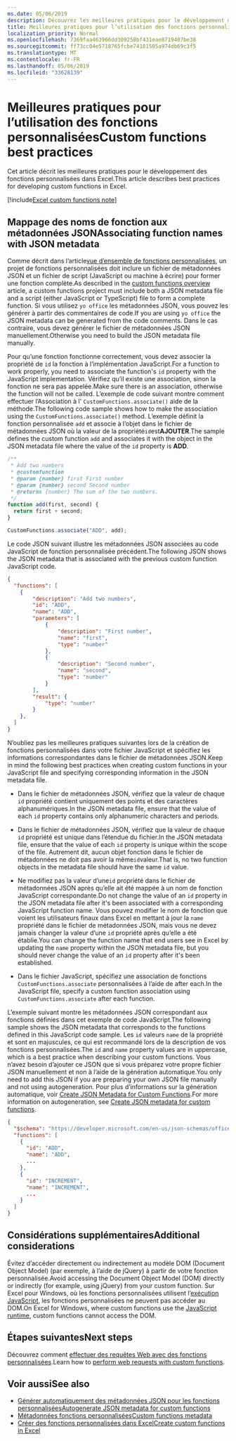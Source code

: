 ```yaml
---
ms.date: 05/06/2019
description: Découvrez les meilleures pratiques pour le développement des fonctions personnalisées dans Excel.
title: Meilleures pratiques pour l’utilisation des fonctions personnalisées
localization_priority: Normal
ms.openlocfilehash: 7369faa463966dd309258bf431eae8719407be38
ms.sourcegitcommit: ff73cc04e5718765fcbe74181505a974db69c3f5
ms.translationtype: MT
ms.contentlocale: fr-FR
ms.lasthandoff: 05/06/2019
ms.locfileid: "33628139"
---
```

# <a name="custom-functions-best-practices"></a><span data-ttu-id="f2d2f-103">Meilleures pratiques pour l’utilisation des fonctions personnalisées</span><span class="sxs-lookup"><span data-stu-id="f2d2f-103">Custom functions best practices</span></span>

<span data-ttu-id="f2d2f-104">Cet article décrit les meilleures pratiques pour le développement des fonctions personnalisées dans Excel.</span><span class="sxs-lookup"><span data-stu-id="f2d2f-104">This article describes best practices for developing custom functions in Excel.</span></span>

[!include[Excel custom functions note](../includes/excel-custom-functions-note.md)]

## <a name="associating-function-names-with-json-metadata"></a><span data-ttu-id="f2d2f-105">Mappage des noms de fonction aux métadonnées JSON</span><span class="sxs-lookup"><span data-stu-id="f2d2f-105">Associating function names with JSON metadata</span></span>

<span data-ttu-id="f2d2f-106">Comme décrit dans l’article[vue d’ensemble de fonctions personnalisées](custom-functions-overview.md), un projet de fonctions personnalisées doit inclure un fichier de métadonnées JSON et un fichier de script (JavaScript ou machine à écrire) pour former une fonction complète.</span><span class="sxs-lookup"><span data-stu-id="f2d2f-106">As described in the [custom functions overview](custom-functions-overview.md) article, a custom functions project must include both a JSON metadata file and a script (either JavaScript or TypeScript) file to form a complete function.</span></span> <span data-ttu-id="f2d2f-107">Si vous utilisez `yo office` les métadonnées JSON, vous pouvez les générer à partir des commentaires de code.</span><span class="sxs-lookup"><span data-stu-id="f2d2f-107">If you are using `yo office` the JSON metadata can be generated from the code comments.</span></span> <span data-ttu-id="f2d2f-108">Dans le cas contraire, vous devez générer le fichier de métadonnées JSON manuellement.</span><span class="sxs-lookup"><span data-stu-id="f2d2f-108">Otherwise you need to build the JSON metadata file manually.</span></span>

<span data-ttu-id="f2d2f-109">Pour qu’une fonction fonctionne correctement, vous devez associer la propriété de `id` la fonction à l’implémentation JavaScript.</span><span class="sxs-lookup"><span data-stu-id="f2d2f-109">For a function to work properly, you need to associate the function's `id` property with the JavaScript implementation.</span></span> <span data-ttu-id="f2d2f-110">Vérifiez qu’il existe une association, sinon la fonction ne sera pas appelée.</span><span class="sxs-lookup"><span data-stu-id="f2d2f-110">Make sure there is an association, otherwise the function will not be called.</span></span> <span data-ttu-id="f2d2f-111">L’exemple de code suivant montre comment effectuer l’Association à l' `CustomFunctions.associate()` aide de la méthode.</span><span class="sxs-lookup"><span data-stu-id="f2d2f-111">The following code sample shows how to make the association using the `CustomFunctions.associate()` method.</span></span> <span data-ttu-id="f2d2f-112">L’exemple définit la fonction personnalisée `add` et associe à l’objet dans le fichier de métadonnées JSON où la valeur de la propriété`id`est**AJOUTER**.</span><span class="sxs-lookup"><span data-stu-id="f2d2f-112">The sample defines the custom function `add` and associates it with the object in the JSON metadata file where the value of the `id` property is **ADD**.</span></span>

```js
/**
 * Add two numbers
 * @customfunction
 * @param {number} first First number
 * @param {number} second Second number
 * @returns {number} The sum of the two numbers.
 */
function add(first, second) {
  return first + second;
}

CustomFunctions.associate("ADD", add);
```

<span data-ttu-id="f2d2f-113">Le code JSON suivant illustre les métadonnées JSON associées au code JavaScript de fonction personnalisée précédent.</span><span class="sxs-lookup"><span data-stu-id="f2d2f-113">The following JSON shows the JSON metadata that is associated with the previous custom function JavaScript code.</span></span>

```json
{
  "functions": [
    {
        "description": "Add two numbers",
        "id": "ADD",
        "name": "ADD",
        "parameters": [
            {
                "description": "First number",
                "name": "first",
                "type": "number"
            },
            {
                "description": "Second number",
                "name": "second",
                "type": "number"
            }
        ],
        "result": {
            "type": "number"
        }
    },
  ]
}
```


<span data-ttu-id="f2d2f-114">N’oubliez pas les meilleures pratiques suivantes lors de la création de fonctions personnalisées dans votre fichier JavaScript et spécifiez les informations correspondantes dans le fichier de métadonnées JSON.</span><span class="sxs-lookup"><span data-stu-id="f2d2f-114">Keep in mind the following best practices when creating custom functions in your JavaScript file and specifying corresponding information in the JSON metadata file.</span></span>

* <span data-ttu-id="f2d2f-115">Dans le fichier de métadonnées JSON, vérifiez que la valeur de chaque `id` propriété contient uniquement des points et des caractères alphanumériques.</span><span class="sxs-lookup"><span data-stu-id="f2d2f-115">In the JSON metadata file, ensure that the value of each `id` property contains only alphanumeric characters and periods.</span></span>

* <span data-ttu-id="f2d2f-116">Dans le fichier de métadonnées JSON, vérifiez que la valeur de chaque `id` propriété est unique dans l’étendue du fichier.</span><span class="sxs-lookup"><span data-stu-id="f2d2f-116">In the JSON metadata file, ensure that the value of each `id` property is unique within the scope of the file.</span></span> <span data-ttu-id="f2d2f-117">Autrement dit, aucun objet fonction dans le fichier de métadonnées ne doit pas avoir la même`id`valeur.</span><span class="sxs-lookup"><span data-stu-id="f2d2f-117">That is, no two function objects in the metadata file should have the same `id` value.</span></span>

* <span data-ttu-id="f2d2f-118">Ne modifiez pas la valeur d’une`id` propriété dans le fichier de métadonnées JSON après qu’elle ait été mappée à un nom de fonction JavaScript correspondante.</span><span class="sxs-lookup"><span data-stu-id="f2d2f-118">Do not change the value of an `id` property in the JSON metadata file after it's been associated with a corresponding JavaScript function name.</span></span> <span data-ttu-id="f2d2f-119">Vous pouvez modifier le nom de fonction que voient les utilisateurs finaux dans Excel en mettant à jour la `name` propriété dans le fichier de métadonnées JSON, mais vous ne devez jamais changer la valeur d’une `id` propriété après qu’elle a été établie.</span><span class="sxs-lookup"><span data-stu-id="f2d2f-119">You can change the function name that end users see in Excel by updating the `name` property within the JSON metadata file, but you should never change the value of an `id` property after it's been established.</span></span>

* <span data-ttu-id="f2d2f-120">Dans le fichier JavaScript, spécifiez une association de fonctions `CustomFunctions.associate` personnalisées à l’aide de after each.</span><span class="sxs-lookup"><span data-stu-id="f2d2f-120">In the JavaScript file, specify a custom function association using `CustomFunctions.associate` after each function.</span></span>

<span data-ttu-id="f2d2f-121">L’exemple suivant montre les métadonnées JSON correspondant aux fonctions définies dans cet exemple de code JavaScript.</span><span class="sxs-lookup"><span data-stu-id="f2d2f-121">The following sample shows the JSON metadata that corresponds to the functions defined in this JavaScript code sample.</span></span> <span data-ttu-id="f2d2f-122">Les `id` valeurs `name` de la propriété et sont en majuscules, ce qui est recommandé lors de la description de vos fonctions personnalisées.</span><span class="sxs-lookup"><span data-stu-id="f2d2f-122">The `id` and `name` property values are in uppercase, which is a best practice when describing your custom functions.</span></span> <span data-ttu-id="f2d2f-123">Vous n’avez besoin d’ajouter ce JSON que si vous préparez votre propre fichier JSON manuellement et non à l’aide de la génération automatique.</span><span class="sxs-lookup"><span data-stu-id="f2d2f-123">You only need to add this JSON if you are preparing your own JSON file manually and not using autogeneration.</span></span> <span data-ttu-id="f2d2f-124">Pour plus d’informations sur la génération automatique, voir [Create JSON Metadata for Custom Functions](custom-functions-json-autogeneration.md).</span><span class="sxs-lookup"><span data-stu-id="f2d2f-124">For more information on autogeneration, see [Create JSON metadata for custom functions](custom-functions-json-autogeneration.md).</span></span>

```json
{
  "$schema": "https://developer.microsoft.com/en-us/json-schemas/office-js/custom-functions.schema.json",
  "functions": [
    {
      "id": "ADD",
      "name": "ADD",
      ...
    },
    {
      "id": "INCREMENT",
      "name": "INCREMENT",
      ...
    }
  ]
}
```

## <a name="additional-considerations"></a><span data-ttu-id="f2d2f-125">Considérations supplémentaires</span><span class="sxs-lookup"><span data-stu-id="f2d2f-125">Additional considerations</span></span>

<span data-ttu-id="f2d2f-126">Évitez d’accéder directement ou indirectement au modèle DOM (Document Object Model) (par exemple, à l’aide de jQuery) à partir de votre fonction personnalisée.</span><span class="sxs-lookup"><span data-stu-id="f2d2f-126">Avoid accessing the Document Object Model (DOM) directly or indirectly (for example, using jQuery) from your custom function.</span></span> <span data-ttu-id="f2d2f-127">Sur Excel pour Windows, où les fonctions personnalisées utilisent l’[exécution JavaScript](custom-functions-runtime.md), les fonctions personnalisées ne peuvent pas accéder au DOM.</span><span class="sxs-lookup"><span data-stu-id="f2d2f-127">On Excel for Windows, where custom functions use the [JavaScript runtime](custom-functions-runtime.md), custom functions cannot access the DOM.</span></span>

## <a name="next-steps"></a><span data-ttu-id="f2d2f-128">Étapes suivantes</span><span class="sxs-lookup"><span data-stu-id="f2d2f-128">Next steps</span></span>
<span data-ttu-id="f2d2f-129">Découvrez comment [effectuer des requêtes Web avec des fonctions personnalisées](custom-functions-web-reqs.md).</span><span class="sxs-lookup"><span data-stu-id="f2d2f-129">Learn how to [perform web requests with custom functions](custom-functions-web-reqs.md).</span></span>

## <a name="see-also"></a><span data-ttu-id="f2d2f-130">Voir aussi</span><span class="sxs-lookup"><span data-stu-id="f2d2f-130">See also</span></span>

* [<span data-ttu-id="f2d2f-131">Générer automatiquement des métadonnées JSON pour les fonctions personnalisées</span><span class="sxs-lookup"><span data-stu-id="f2d2f-131">Autogenerate JSON metadata for custom functions</span></span>](custom-functions-json-autogeneration.md)
* [<span data-ttu-id="f2d2f-132">Métadonnées fonctions personnalisées</span><span class="sxs-lookup"><span data-stu-id="f2d2f-132">Custom functions metadata</span></span>](custom-functions-json.md)
* [<span data-ttu-id="f2d2f-133">Créer des fonctions personnalisées dans Excel</span><span class="sxs-lookup"><span data-stu-id="f2d2f-133">Create custom functions in Excel</span></span>](custom-functions-overview.md)
